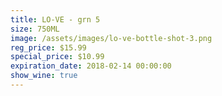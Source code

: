 ```yaml
---
title: LO-VE - grn 5
size: 750ML
image: /assets/images/lo-ve-bottle-shot-3.png
reg_price: $15.99
special_price: $10.99
expiration_date: 2018-02-14 00:00:00
show_wine: true
---
```



